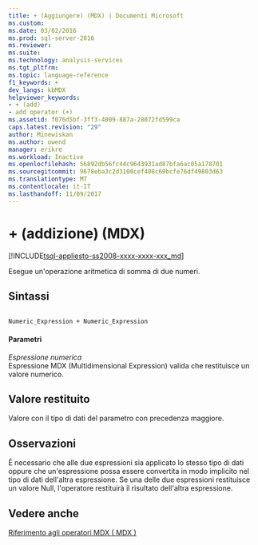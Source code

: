 ```yaml
---
title: + (Aggiungere) (MDX) | Documenti Microsoft
ms.custom: 
ms.date: 03/02/2016
ms.prod: sql-server-2016
ms.reviewer: 
ms.suite: 
ms.technology: analysis-services
ms.tgt_pltfrm: 
ms.topic: language-reference
f1_keywords: +
dev_langs: kbMDX
helpviewer_keywords:
- + (add)
- add operator (+)
ms.assetid: f076d5bf-3ff3-4009-887a-28072fd599ca
caps.latest.revision: "29"
author: Minewiskan
ms.author: owend
manager: erikre
ms.workload: Inactive
ms.openlocfilehash: 56892db56fc44c9643931ad87bfa6ac05a178701
ms.sourcegitcommit: 9678eba3c2d3100cef408c69bcfe76df49803d63
ms.translationtype: MT
ms.contentlocale: it-IT
ms.lasthandoff: 11/09/2017
---
```

# <a name="-add-mdx"></a>+ (addizione) (MDX)
[!INCLUDE[tsql-appliesto-ss2008-xxxx-xxxx-xxx_md](../includes/tsql-appliesto-ss2008-xxxx-xxxx-xxx-md.md)]

  Esegue un'operazione aritmetica di somma di due numeri.  
  
## <a name="syntax"></a>Sintassi  
  
```  
  
Numeric_Expression + Numeric_Expression  
```  
  
#### <a name="parameters"></a>Parametri  
 *Espressione numerica*  
 Espressione MDX (Multidimensional Expression) valida che restituisce un valore numerico.  
  
## <a name="return-value"></a>Valore restituito  
 Valore con il tipo di dati del parametro con precedenza maggiore.  
  
## <a name="remarks"></a>Osservazioni  
 È necessario che alle due espressioni sia applicato lo stesso tipo di dati oppure che un'espressione possa essere convertita in modo implicito nel tipo di dati dell'altra espressione. Se una delle due espressioni restituisce un valore Null, l'operatore restituirà il risultato dell'altra espressione.  
  
## <a name="see-also"></a>Vedere anche  
 [Riferimento agli operatori MDX &#40; MDX &#41;](../mdx/mdx-operator-reference-mdx.md)  
  
  
